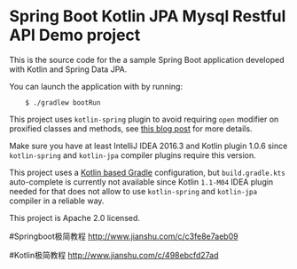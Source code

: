 
# Spring Boot Kotlin JPA Mysql Restful API Demo project

This is the source code for the a sample Spring Boot application developed with Kotlin and Spring Data JPA. 

You can launch the application with by running:

		$ ./gradlew bootRun

This project uses `kotlin-spring` plugin to avoid requiring `open` modifier on proxified
classes and methods, see [this blog post](https://blog.jetbrains.com/kotlin/2016/12/kotlin-1-0-6-is-here/) for more details.

Make sure you have at least IntelliJ IDEA 2016.3 and Kotlin plugin 1.0.6 since `kotlin-spring` and
`kotlin-jpa` compiler plugins require this version.

This project uses a [Kotlin based Gradle](https://blog.gradle.org/kotlin-meets-gradle) configuration,
but `build.gradle.kts` auto-complete is currently not available since Kotlin `1.1-M04` IDEA
plugin needed for that does not allow to use `kotlin-spring` and `kotlin-jpa` compiler in a reliable way.

This project is Apache 2.0 licensed.


#Springboot极简教程
http://www.jianshu.com/c/c3fe8e7aeb09



#Kotlin极简教程
http://www.jianshu.com/c/498ebcfd27ad
